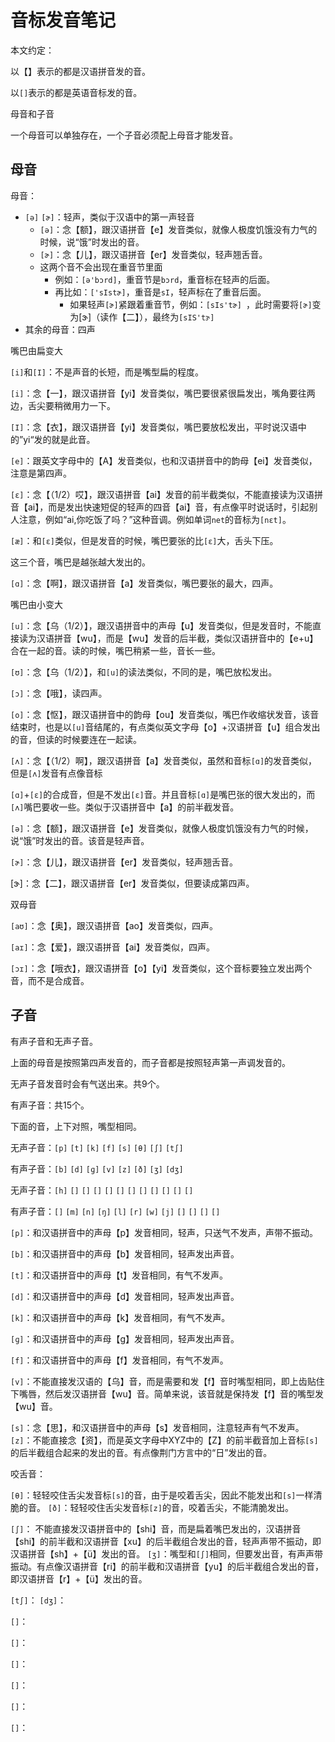 # 音标发音笔记

本文约定：

以【】表示的都是汉语拼音发的音。

以`[]`表示的都是英语音标发的音。



母音和子音

一个母音可以单独存在，一个子音必须配上母音才能发音。





## 母音

母音：

- `[ə]` `[ɚ]`：轻声，类似于汉语中的第一声轻音
  - `[ə]`：念【额】，跟汉语拼音【e】发音类似，就像人极度饥饿没有力气的时候，说“饿”时发出的音。
  -  `[ɚ]`：念【儿】，跟汉语拼音【er】发音类似，轻声翘舌音。
  - 这两个音不会出现在重音节里面
    - 例如：`[ə'bɔrd]`，重音节是`bɔrd`，重音标在轻声的后面。
    - 再比如：`['sIstɚ]`，重音是`sI`，轻声标在了重音后面。
      - 如果轻声`[ɚ]`紧跟着重音节，例如：`[sIs'tɚ] `，此时需要将`[ɚ]`变为[ɝ]（读作【二】），最终为`[sIS'tɝ]`
- 其余的母音：四声





嘴巴由扁变大

`[i]`和`[I]`：不是声音的长短，而是嘴型扁的程度。

`[i]`：念【一】，跟汉语拼音【yi】发音类似，嘴巴要很紧很扁发出，嘴角要往两边，舌尖要稍微用力一下。

`[I]`：念【衣】，跟汉语拼音【yi】发音类似，嘴巴要放松发出，平时说汉语中的”yi“发的就是此音。





`[e]`：跟英文字母中的【A】发音类似，也和汉语拼音中的韵母【ei】发音类似，注意是第四声。

`[ɛ]`：念【（1/2）哎】，跟汉语拼音【ai】发音的前半截类似，不能直接读为汉语拼音【ai】，而是发出快速短促的轻声的四音【ai】音，有点像平时说话时，引起别人注意，例如“ai,你吃饭了吗？”这种音调。例如单词`net`的音标为`[nɛt]`。

`[æ]`：和`[ɛ]`类似，但是发音的时候，嘴巴要张的比`[ɛ]`大，舌头下压。

这三个音，嘴巴是越张越大发出的。



`[ɑ]`：念【啊】，跟汉语拼音【a】发音类似，嘴巴要张的最大，四声。



嘴巴由小变大

`[u]`：念【乌（1/2）】，跟汉语拼音中的声母【u】发音类似，但是发音时，不能直接读为汉语拼音【wu】，而是【wu】发音的后半截，类似汉语拼音中的【e+u】合在一起的音。读的时候，嘴巴稍紧一些，音长一些。

`[ʊ]`：念【乌（1/2）】，和`[u]`的读法类似，不同的是，嘴巴放松发出。





`[ɔ]`：念【哦】，读四声。

`[o]`：念【怄】，跟汉语拼音中的韵母【ou】发音类似，嘴巴作收缩状发音，该音结束时，也是以`[u]`音结尾的，有点类似英文字母【o】+汉语拼音【u】组合发出的音，但读的时候要连在一起读。





`[ʌ]`：念【（1/2）啊】，跟汉语拼音【a】发音类似，虽然和音标`[ɑ]`的发音类似，但是`[ʌ]`发音有点像音标

`[ɑ]`+`[ɛ]`的合成音，但是不发出`[ɛ]`音。并且音标`[ɑ]`是嘴巴张的很大发出的，而`[ʌ]`嘴巴要收一些。类似于汉语拼音中【a】的前半截发音。



`[ə]`：念【额】，跟汉语拼音【e】发音类似，就像人极度饥饿没有力气的时候，说“饿”时发出的音。该音是轻声音。

`[ɚ]`：念【儿】，跟汉语拼音【er】发音类似，轻声翘舌音。

[ɝ]：念【二】，跟汉语拼音【er】发音类似，但要读成第四声。



双母音

`[aʊ]`：念【奥】，跟汉语拼音【ao】发音类似，四声。

`[aɪ]`：念【爱】，跟汉语拼音【ai】发音类似，四声。

`[ɔɪ]`：念【哦衣】，跟汉语拼音【o】【yi】发音类似，这个音标要独立发出两个音，而不是合成音。



## 子音

有声子音和无声子音。

上面的母音是按照第四声发音的，而子音都是按照轻声第一声调发音的。

无声子音发音时会有气送出来。共9个。

有声子音：共15个。



下面的音，上下对照，嘴型相同。

无声子音：`[p]` `[t]` `[k]` `[f]` `[s]` `[θ]` `[∫]` `[t∫]` 

有声子音：`[b]` `[d]` `[ɡ]` `[v]` `[z]` `[ð]` `[ʒ]` `[dʒ]` 



无声子音：`[h]` `[]` `[]` `[]` `[]` `[]` `[]` `[]` `[]` `[]` `[]` `[]`

有声子音：`[]` `[m]` `[n]` `[ŋ]` `[l]` `[r]` `[w]` `[j]` `[]` `[]` `[]` `[]`



`[p]`：和汉语拼音中的声母【p】发音相同，轻声，只送气不发声，声带不振动。

`[b]`：和汉语拼音中的声母【b】发音相同，轻声发出声音。



`[t]`：和汉语拼音中的声母【t】发音相同，有气不发声。

`[d]`：和汉语拼音中的声母【d】发音相同，轻声发出声音。



`[k]`：和汉语拼音中的声母【k】发音相同，有气不发声。

`[ɡ]`：和汉语拼音中的声母【g】发音相同，轻声发出声音。



`[f]`：和汉语拼音中的声母【f】发音相同，有气不发声。

`[v]`：不能直接发汉语的【乌】音，而是需要和发【f】音时嘴型相同，即上齿贴住下嘴唇，然后发汉语拼音【wu】音。简单来说，该音就是保持发【f】音的嘴型发【wu】音。



`[s]`：念【思】，和汉语拼音中的声母【s】发音相同，注意轻声有气不发声。
`[z]`：不能直接念【资】，而是英文字母中XYZ中的【Z】的前半截音加上音标`[s]`的后半截组合起来的发出的音。有点像荆门方言中的“日”发出的音。



咬舌音：

`[θ]`：轻轻咬住舌尖发音标`[s]`的音，由于是咬着舌尖，因此不能发出和`[s]`一样清脆的音。
`[ð]`：轻轻咬住舌尖发音标`[z]`的音，咬着舌尖，不能清脆发出。



`[∫]`： 不能直接发汉语拼音中的【shi】音，而是扁着嘴巴发出的，汉语拼音【shi】的前半截和汉语拼音【xu】的后半截组合发出的音，轻声声带不振动，即汉语拼音【sh】+【ü】发出的音。
`[ʒ]`：嘴型和`[∫]`相同，但要发出音，有声声带振动。有点像汉语拼音【ri】的前半截和汉语拼音【yu】的后半截组合发出的音，即汉语拼音【r】+【ü】发出的音。



`[t∫]`：
`[dʒ]`：



`[]`：

`[]`：

`[]`：

`[]`：

`[]`：

`[]`：





